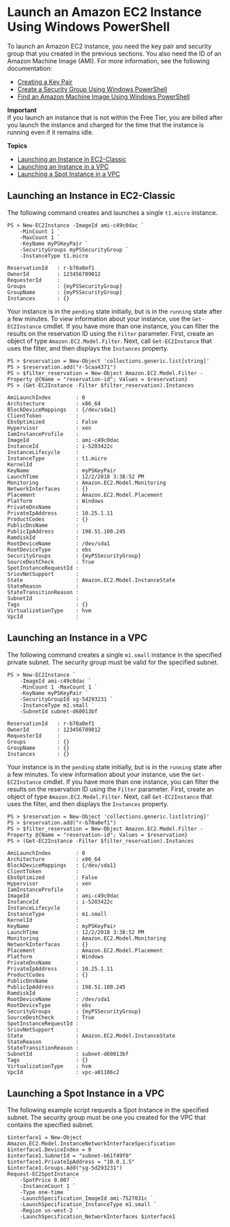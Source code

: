 # Launch an Amazon EC2 Instance Using Windows PowerShell<a name="pstools-ec2-launch"></a>

To launch an Amazon EC2 instance, you need the key pair and security group that you created in the previous sections\. You also need the ID of an Amazon Machine Image \(AMI\)\. For more information, see the following documentation:
+  [Creating a Key Pair](pstools-ec2-keypairs.md) 
+  [Create a Security Group Using Windows PowerShell](pstools-ec2-sg.md) 
+  [Find an Amazon Machine Image Using Windows PowerShell](pstools-ec2-get-amis.md) 

**Important**  
If you launch an instance that is not within the Free Tier, you are billed after you launch the instance and charged for the time that the instance is running even if it remains idle\.

**Topics**
+ [Launching an Instance in EC2\-Classic](#new-ec2instance)
+ [Launching an Instance in a VPC](#new-ec2instance-vpc)
+ [Launching a Spot Instance in a VPC](#new-ec2instance-spot)

## Launching an Instance in EC2\-Classic<a name="new-ec2instance"></a>

The following command creates and launches a single `t1.micro` instance\.

```
PS > New-EC2Instance -ImageId ami-c49c0dac `
    -MinCount 1 `
    -MaxCount 1 `
    -KeyName myPSKeyPair `
    -SecurityGroups myPSSecurityGroup `
    -InstanceType t1.micro

ReservationId   : r-b70a0ef1
OwnerId         : 123456789012
RequesterId     :
Groups          : {myPSSecurityGroup}
GroupName       : {myPSSecurityGroup}
Instances       : {}
```

Your instance is in the `pending` state initially, but is in the `running` state after a few minutes\. To view information about your instance, use the `Get-EC2Instance` cmdlet\. If you have more than one instance, you can filter the results on the reservation ID using the `Filter` parameter\. First, create an object of type `Amazon.EC2.Model.Filter`\. Next, call `Get-EC2Instance` that uses the filter, and then displays the `Instances` property\.

```
PS > $reservation = New-Object 'collections.generic.list[string]'
PS > $reservation.add("r-5caa4371")
PS > $filter_reservation = New-Object Amazon.EC2.Model.Filter -Property @{Name = "reservation-id"; Values = $reservation}
PS > (Get-EC2Instance -Filter $filter_reservation).Instances

AmiLaunchIndex        : 0
Architecture          : x86_64
BlockDeviceMappings   : {/dev/sda1}
ClientToken           :
EbsOptimized          : False
Hypervisor            : xen
IamInstanceProfile    :
ImageId               : ami-c49c0dac
InstanceId            : i-5203422c
InstanceLifecycle     :
InstanceType          : t1.micro
KernelId              :
KeyName               : myPSKeyPair
LaunchTime            : 12/2/2018 3:38:52 PM
Monitoring            : Amazon.EC2.Model.Monitoring
NetworkInterfaces     : {}
Placement             : Amazon.EC2.Model.Placement
Platform              : Windows
PrivateDnsName        :
PrivateIpAddress      : 10.25.1.11
ProductCodes          : {}
PublicDnsName         :
PublicIpAddress       : 198.51.100.245
RamdiskId             :
RootDeviceName        : /dev/sda1
RootDeviceType        : ebs
SecurityGroups        : {myPSSecurityGroup}
SourceDestCheck       : True
SpotInstanceRequestId :
SriovNetSupport       :
State                 : Amazon.EC2.Model.InstanceState
StateReason           :
StateTransitionReason :
SubnetId              :
Tags                  : {}
VirtualizationType    : hvm
VpcId                 :
```

## Launching an Instance in a VPC<a name="new-ec2instance-vpc"></a>

The following command creates a single `m1.small` instance in the specified private subnet\. The security group must be valid for the specified subnet\.

```
PS > New-EC2Instance `
    -ImageId ami-c49c0dac `
    -MinCount 1 -MaxCount 1 `
    -KeyName myPSKeyPair `
    -SecurityGroupId sg-5d293231 `
    -InstanceType m1.small `
    -SubnetId subnet-d60013bf

ReservationId   : r-b70a0ef1
OwnerId         : 123456789012
RequesterId     :
Groups          : {}
GroupName       : {}
Instances       : {}
```

Your instance is in the `pending` state initially, but is in the `running` state after a few minutes\. To view information about your instance, use the `Get-EC2Instance` cmdlet\. If you have more than one instance, you can filter the results on the reservation ID using the `Filter` parameter\. First, create an object of type `Amazon.EC2.Model.Filter`\. Next, call `Get-EC2Instance` that uses the filter, and then displays the `Instances` property\.

```
PS > $reservation = New-Object 'collections.generic.list[string]'
PS > $reservation.add("r-b70a0ef1")
PS > $filter_reservation = New-Object Amazon.EC2.Model.Filter -Property @{Name = "reservation-id"; Values = $reservation}
PS > (Get-EC2Instance -Filter $filter_reservation).Instances

AmiLaunchIndex        : 0
Architecture          : x86_64
BlockDeviceMappings   : {/dev/sda1}
ClientToken           :
EbsOptimized          : False
Hypervisor            : xen
IamInstanceProfile    :
ImageId               : ami-c49c0dac
InstanceId            : i-5203422c
InstanceLifecycle     :
InstanceType          : m1.small
KernelId              :
KeyName               : myPSKeyPair
LaunchTime            : 12/2/2018 3:38:52 PM
Monitoring            : Amazon.EC2.Model.Monitoring
NetworkInterfaces     : {}
Placement             : Amazon.EC2.Model.Placement
Platform              : Windows
PrivateDnsName        :
PrivateIpAddress      : 10.25.1.11
ProductCodes          : {}
PublicDnsName         :
PublicIpAddress       : 198.51.100.245
RamdiskId             :
RootDeviceName        : /dev/sda1
RootDeviceType        : ebs
SecurityGroups        : {myPSSecurityGroup}
SourceDestCheck       : True
SpotInstanceRequestId :
SriovNetSupport       :
State                 : Amazon.EC2.Model.InstanceState
StateReason           :
StateTransitionReason :
SubnetId              : subnet-d60013bf
Tags                  : {}
VirtualizationType    : hvm
VpcId                 : vpc-a01106c2
```

## Launching a Spot Instance in a VPC<a name="new-ec2instance-spot"></a>

The following example script requests a Spot Instance in the specified subnet\. The security group must be one you created for the VPC that contains the specified subnet\.

```
$interface1 = New-Object Amazon.EC2.Model.InstanceNetworkInterfaceSpecification
$interface1.DeviceIndex = 0
$interface1.SubnetId = "subnet-b61f49f0"
$interface1.PrivateIpAddress = "10.0.1.5"
$interface1.Groups.Add("sg-5d293231")
Request-EC2SpotInstance `
    -SpotPrice 0.007 `
    -InstanceCount 1 `
    -Type one-time `
    -LaunchSpecification_ImageId ami-7527031c `
    -LaunchSpecification_InstanceType m1.small `
    -Region us-west-2 `
    -LaunchSpecification_NetworkInterfaces $interface1
```